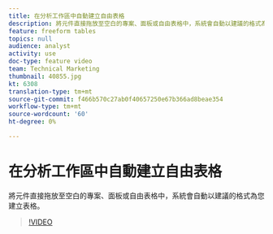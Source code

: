 ```yaml
---
title: 在分析工作區中自動建立自由表格
description: 將元件直接拖放至空白的專案、面板或自由表格中，系統會自動以建議的格式為您建立表格。
feature: freeform tables
topics: null
audience: analyst
activity: use
doc-type: feature video
team: Technical Marketing
thumbnail: 40855.jpg
kt: 6308
translation-type: tm+mt
source-git-commit: f466b570c27ab0f40657250e67b366ad8beae354
workflow-type: tm+mt
source-wordcount: '60'
ht-degree: 0%

---
```



# 在分析工作區中自動建立自由表格

將元件直接拖放至空白的專案、面板或自由表格中，系統會自動以建議的格式為您建立表格。

>[!VIDEO](https://video.tv.adobe.com/v/40855/?quality=12&learn=on)
